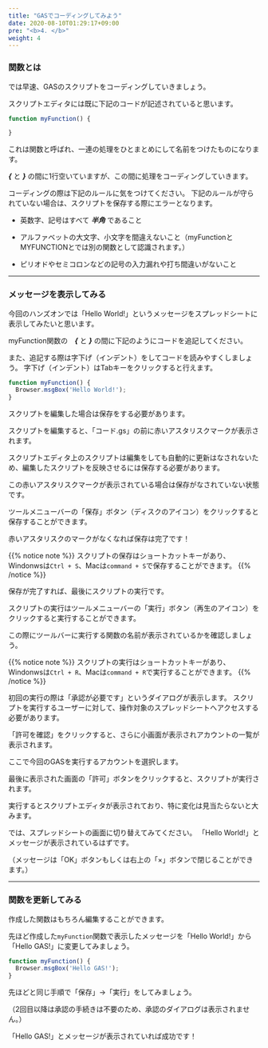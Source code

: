 ```yaml
---
title: "GASでコーディングしてみよう"
date: 2020-08-10T01:29:17+09:00
pre: "<b>4. </b>"
weight: 4
---
```

### 関数とは
では早速、GASのスクリプトをコーディングしていきましょう。

スクリプトエディタには既に下記のコードが記述されていると思います。

```js
function myFunction() {

}
```

これは関数と呼ばれ、一連の処理をひとまとめにして名前をつけたものになります。

***{*** と ***}*** の間に1行空いていますが、この間に処理をコーディングしていきます。

コーディングの際は下記のルールに気をつけてください。
下記のルールが守られていない場合は、スクリプトを保存する際にエラーとなります。
- 英数字、記号はすべて ***半角*** であること
- アルファベットの大文字、小文字を間違えないこと（myFunctionとMYFUNCTIONとでは別の関数として認識されます。）

- ピリオドやセミコロンなどの記号の入力漏れや打ち間違いがないこと

---
### メッセージを表示してみる
今回のハンズオンでは「Hello World!」というメッセージをスプレッドシートに表示してみたいと思います。

myFunction関数の　***{*** と ***}*** の間に下記のようにコードを追記してください。

また、追記する際は字下げ（インデント）をしてコードを読みやすくしましょう。
字下げ（インデント）はTabキーをクリックすると行えます。

```js
function myFunction() {
  Browser.msgBox('Hello World!');
}
```

スクリプトを編集した場合は保存をする必要があります。

スクリプトを編集すると、「コード.gs」の前に赤いアスタリスクマークが表示されます。

スクリプトエディタ上のスクリプトは編集をしても自動的に更新はなされないため、編集したスクリプトを反映させるには保存する必要があります。

この赤いアスタリスクマークが表示されている場合は保存がなされていない状態です。

ツールメニューバーの「保存」ボタン（ディスクのアイコン）をクリックすると保存することができます。

赤いアスタリスクのマークがなくなれば保存は完了です！


{{% notice note %}}
スクリプトの保存はショートカットキーがあり、Windonwsは`Ctrl + S`、Macは`command + S`で保存することができます。
{{% /notice %}}


保存が完了すれば、最後にスクリプトの実行です。

スクリプトの実行はツールメニューバーの「実行」ボタン（再生のアイコン）をクリックすると実行することができます。

この際にツールバーに実行する関数の名前が表示されているかを確認しましょう。

{{% notice note %}}
スクリプトの実行はショートカットキーがあり、Windonwsは`Ctrl + R`、Macは`command + R`で実行することができます。
{{% /notice %}}

初回の実行の際は「承認が必要です」というダイアログが表示します。
スクリプトを実行するユーザーに対して、操作対象のスプレッドシートへアクセスする必要があります。

「許可を確認」をクリックすると、さらに小画面が表示されアカウントの一覧が表示されます。

ここで今回のGASを実行するアカウントを選択します。

最後に表示された画面の「許可」ボタンをクリックすると、スクリプトが実行されます。

実行するとスクリプトエディタが表示されており、特に変化は見当たらないと大みます。

では、スプレッドシートの画面に切り替えてみてください。
「Hello World!」とメッセージが表示されているはずです。

（メッセージは「OK」ボタンもしくは右上の「×」ボタンで閉じることができます。）


---
### 関数を更新してみる

作成した関数はもちろん編集することができます。

先ほど作成した`myFunction`関数で表示したメッセージを「Hello World!」から「Hello GAS!」に変更してみましょう。

```js
function myFunction() {
  Browser.msgBox('Hello GAS!');
}
```

先ほどと同じ手順で「保存」→「実行」をしてみましょう。

（2回目以降は承認の手続きは不要のため、承認のダイアログは表示されません。）

「Hello GAS!」とメッセージが表示されていれば成功です！
